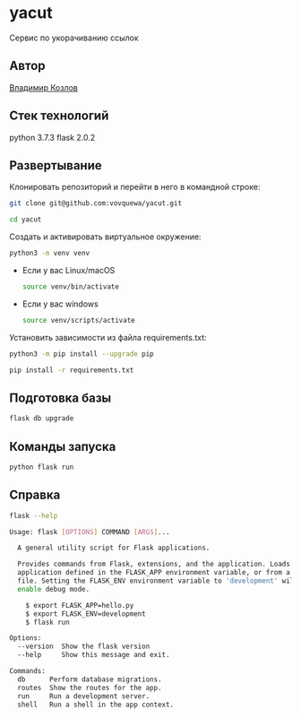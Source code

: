 # yacut
Сервис по укорачиванию ссылок

## Автор
[Владимир Козлов](https://github.com/vovquewa/)

## Стек технологий
python 3.7.3
flask 2.0.2


## Развертывание 

Клонировать репозиторий и перейти в него в командной строке:

```bash
git clone git@github.com:vovquewa/yacut.git
```

```bash
cd yacut
```

Cоздать и активировать виртуальное окружение:

```bash
python3 -m venv venv
```

* Если у вас Linux/macOS

    ```bash
    source venv/bin/activate
    ```

* Если у вас windows

    ```bash
    source venv/scripts/activate
    ```

Установить зависимости из файла requirements.txt:

```bash
python3 -m pip install --upgrade pip
```

```bash
pip install -r requirements.txt
```

## Подготовка базы

```bash
flask db upgrade
```

## Команды запуска

```bash
python flask run
```

## Справка

```bash
flask --help
```

```bash
Usage: flask [OPTIONS] COMMAND [ARGS]...

  A general utility script for Flask applications.

  Provides commands from Flask, extensions, and the application. Loads the
  application defined in the FLASK_APP environment variable, or from a wsgi.py
  file. Setting the FLASK_ENV environment variable to 'development' will
  enable debug mode.

    $ export FLASK_APP=hello.py
    $ export FLASK_ENV=development
    $ flask run

Options:
  --version  Show the flask version
  --help     Show this message and exit.

Commands:
  db      Perform database migrations.
  routes  Show the routes for the app.
  run     Run a development server.
  shell   Run a shell in the app context.
```
